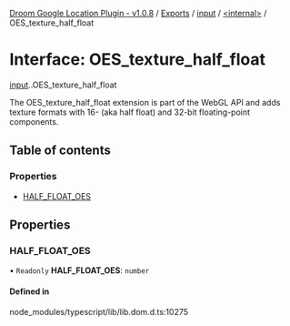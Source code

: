 [Droom Google Location Plugin - v1.0.8](../README.md) / [Exports](../modules.md) / [input](../modules/input.md) / [<internal\>](../modules/input._internal_.md) / OES\_texture\_half\_float

# Interface: OES\_texture\_half\_float

[input](../modules/input.md).[<internal>](../modules/input._internal_.md).OES_texture_half_float

The OES_texture_half_float extension is part of the WebGL API and adds texture formats with 16- (aka half float) and 32-bit floating-point components.

## Table of contents

### Properties

- [HALF\_FLOAT\_OES](input._internal_.OES_texture_half_float.md#half_float_oes)

## Properties

### HALF\_FLOAT\_OES

• `Readonly` **HALF\_FLOAT\_OES**: `number`

#### Defined in

node_modules/typescript/lib/lib.dom.d.ts:10275

